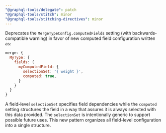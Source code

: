 ```yaml
---
"@graphql-tools/delegate": patch
"@graphql-tools/stitch": minor
"@graphql-tools/stitching-directives": minor
---
```


Deprecates the `MergeTypeConfig.computedFields` setting (with backwards-compatible warning) in favor of new computed field configuration written as:

```js
merge: {
  MyType: {
    fields: {
      myComputedField: {
        selectionSet: '{ weight }',
        computed: true,
      }
    }
  }
}
```

A field-level `selectionSet` specifies field dependencies while the `computed` setting structures the field in a way that assures it is always selected with this data provided. The `selectionSet` is intentionally generic to support possible future uses. This new pattern organizes all field-level configuration into a single structure.
